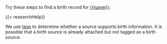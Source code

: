 Try these steps to find a birth record for [{{name}}](https://familysearch.org/tree/#view=ancestor&person={{pid}}):

{{> researchHelp}}

We use [tags](https://familysearch.org/ask/salesforce/viewArticle?urlname=Adding-Changing-and-Removing-Tags-from-Sources&lang=en)
to determine whether a source supports birth information. It is possible that a birth
source is already attached but not tagged as a birth source.